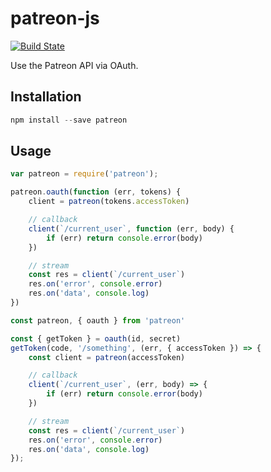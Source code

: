 # patreon-js

[![Build State](https://img.shields.io/travis/Patreon/patreon-js.svg?style=flat)](https://travis-ci.org/Patreon/patreon-js)

Use the Patreon API via OAuth.

## Installation

```js
npm install --save patreon
```

## Usage

```js
var patreon = require('patreon');

patreon.oauth(function (err, tokens) {
    client = patreon(tokens.accessToken)

    // callback
    client(`/current_user`, function (err, body) {
        if (err) return console.error(body)
    })

    // stream
    const res = client(`/current_user`)
    res.on('error', console.error)
    res.on('data', console.log)
})
```

```js
const patreon, { oauth } from 'patreon'

const { getToken } = oauth(id, secret)
getToken(code, '/something', (err, { accessToken }) => {
    const client = patreon(accessToken)

    // callback
    client(`/current_user`, (err, body) => {
        if (err) return console.error(body)
    })

    // stream
    const res = client(`/current_user`)
    res.on('error', console.error)
    res.on('data', console.log)
});
```
